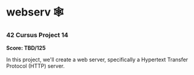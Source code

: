 # webserv 🕸️

### 42 Cursus Project 14

**Score: TBD/125**

In this project, we'll create a web server, specifically a Hypertext Transfer Protocol (HTTP) server.
